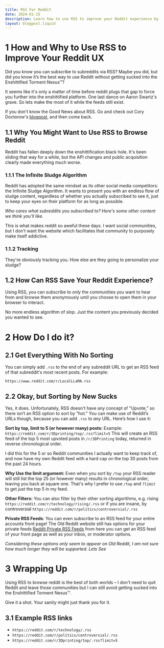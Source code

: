 ```yaml
---
title: RSS For Reddit
date: 2024-01-15
description: Learn how to use RSS to improve your Reddit experience by subscribing to subreddits anonymously and avoiding the Infinite Sludge Algorithm.
layout: blogpost.liquid
---
```


# 1 How and Why to Use RSS to Improve Your Reddit UX

Did you know you can subscribe to subreddits via RSS? Maybe you did, but did you know it’s the best way to use Reddit without getting sucked into the Enshittified Torment Nexus™️?

It seems like it's only a matter of time before reddit plugs that gap to force you further into the enshittified platform. One last dance on Aaron Swartz's grave. So lets make the most of it while the feeds still exist. 

If you don't know the Good News about RSS. Go and check out Cory Doctorow's [blogpost](https://pluralistic.net/2024/10/16/keep-it-really-simple-stupid/#read-receipts-are-you-kidding-me-seriously-fuck-that-noise), and then come back. 

## 1.1 Why You Might Want to Use RSS to Browse Reddit

Reddit has fallen deeply down the enshittification black hole. It's been sliding that way for a while, but the API changes and public acquisition clearly made everything much worse. 

### 1.1.1 The Infinite Sludge Algorithm

Reddit has adopted the same mindset as its other social media competitors: the Infinite Sludge Algorithm. It wants to present you with an endless flow of sludge content, regardless of whether you actually subscribed to see it, just to keep your eyes on their platform for as long as possible. 

*Who cares what subreddits you subscribed to? Here's some other content we think you'll like.* 

This is what makes reddit so aweful these days. I want social communities, but I don't want the website which facilitates that community to purposely make itself addictive. 

### 1.1.2 Tracking

They're obviously tracking you. How else are they going to personalize your sludge?

## 1.2 How Can RSS Save Your Reddit Experience?

Using RSS, you can subscribe to *only* the communities you want to hear from and browse them anonymously until you choose to open them in your browser to interact.

No more endless algorithm of slop. Just the content you previously decided you wanted to see.

# 2 How Do I do it?

## 2.1 Get Everything With No Sorting

You can simply add `.rss` to the end of any subreddit URL to get an RSS feed of that subreddit's most recent posts. For example:

`https://www.reddit.com/r/LocalLLaMA.rss`

## 2.2 Okay, but Sorting by New Sucks

Yes, it does. Unfortunately, RSS doesn't have any concept of "Upvote," so there isn’t an RSS option to sort by "hot." You can make use of Reddit’s URLs though, because you can add `.rss` to *any* URL. Here’s how I use it:

**Sort by top, limit to 5 (or however many) posts:**
Example: `https://reddit.com/r/3Dprinting/top/.rss?limit=5` This will create an RSS feed of the top 5 most upvoted posts in `/r/3DPrinting` today, returned in reverse chronological order.

I did this for the 5 or so Reddit communities I actually want to keep track of, and now have my own Reddit feed with a hard cap on the top 30 posts from the past 24 hours. 

**Why Use the limit argument:** Even when you sort by `/top` your RSS reader will still list the top 25 (or however many) results in chronological order, leaving you back at square one. That's why I prefer to use `/top` and `?limit` to get *just* the top 5 in my feed. 


**Other Filters:**  You can also filter by their other sorting algorithms, e.g. rising `https://reddit.com/r/technology/rising/.rss` or if you are insane, by controversial `https://reddit.com/r/politics/controversial/.rss`


**Private RSS Feeds**: You can even subscribe to an RSS feed for your entire accounts front page! The Old Reddit website still has options for your private feeds [Reddit Private RSS Feeds](https://www.reddit.com/prefs/feeds/) from here you can get an RSS feed of your front page as well as your inbox, or moderator options.  

*Considering these options only seem to appear on Old Reddit, I am not sure how much longer they will be supported. Lets See*

# 3 Wrapping Up

Using RSS to browse reddit is the best of both worlds – I don't need to quit Reddit and leave those communities but I can still avoid getting sucked into the Enshittified Torment Nexus™️. 

Give it a shot. Your sanity might just thank you for it.

## 3.1 Example RSS links 

- `https://reddit.com/r/technology/.rss`
- `https://reddit.com/r/politics/controversial/.rss`
- `https://reddit.com/r/3Dprinting/top/.rss?limit=5`
